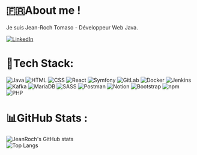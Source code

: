 # 🇫🇷About me ! 

Je suis Jean-Roch Tomaso - Développeur Web Java.

[![LinkedIn](https://img.shields.io/badge/-LinkedIn-blue?style=for-the-badge&logo=linkedin)](https://www.linkedin.com/in/jeanrochtomaso/)


# 👾Tech Stack: 
![Java](https://img.shields.io/badge/-Java-red?style=for-the-badge&logo=java)
![HTML](https://img.shields.io/badge/-HTML5-E34F26?style=for-the-badge&logo=html5&logoColor=white)
![CSS](https://img.shields.io/badge/-CSS3-1572B6?style=for-the-badge&logo=css3)
![React](https://img.shields.io/badge/-React-61DAFB?style=for-the-badge&logo=react&logoColor=white)
![Symfony](https://img.shields.io/badge/-Symfony-000000?style=for-the-badge&logo=symfony&logoColor=white)
![GitLab](https://img.shields.io/badge/-GitLab-FCA121?style=for-the-badge&logo=gitlab)
![Docker](https://img.shields.io/badge/-Docker-2496ED?style=for-the-badge&logo=docker&logoColor=white)
![Jenkins](https://img.shields.io/badge/-Jenkins-D24939?style=for-the-badge&logo=jenkins&logoColor=white)
![Kafka](https://img.shields.io/badge/-Kafka-231F20?style=for-the-badge&logo=apache-kafka)
![MariaDB](https://img.shields.io/badge/-MariaDB-003545?style=for-the-badge&logo=mariadb&logoColor=white)
![SASS](https://img.shields.io/badge/-SASS-CC6699?style=for-the-badge&logo=sass&logoColor=white)
![Postman](https://img.shields.io/badge/-Postman-FF6C37?style=for-the-badge&logo=postman&logoColor=white)
![Notion](https://img.shields.io/badge/-Notion-000000?style=for-the-badge&logo=notion&logoColor=white)
![Bootstrap](https://img.shields.io/badge/-Bootstrap-7952B3?style=for-the-badge&logo=bootstrap&logoColor=white)
![npm](https://img.shields.io/badge/-npm-CB3837?style=for-the-badge&logo=npm)
![PHP](https://img.shields.io/badge/-PHP-777BB4?style=for-the-badge&logo=php&logoColor=white)


# 📊GitHub Stats : 

![JeanRoch's GitHub stats](https://github-readme-stats.vercel.app/api?username=jeanroch95&show_icons=true&theme=dracula)  
![Top Langs](https://github-readme-stats.vercel.app/api/top-langs/?username=jeanroch95&layout=compact&theme=dracula)

